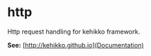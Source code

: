 # http

Http request handling for kehikko framework.

**See:** [http://kehikko.github.io](Documentation)
